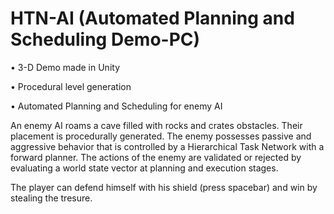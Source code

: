 # HTN-AI (Automated Planning and Scheduling Demo-PC) 

•	3-D Demo made in Unity

•	Procedural level generation

•	Automated Planning and Scheduling for enemy AI

An enemy AI roams a cave filled with rocks and crates obstacles. Their placement is procedurally generated. The enemy possesses passive and aggressive behavior that is controlled by a Hierarchical Task Network with a forward planner. The actions of the enemy are validated or rejected by evaluating a world state vector at planning and execution stages.

The player can defend himself with his shield (press spacebar) and win by stealing the tresure.

